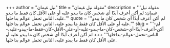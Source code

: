 +++
author = "نيل غيمان"
title = "مقولة نيل غيمان"
description = '''مقولة نيل غيمان: لم أكن أعرف أبدًا أي شخص كان ما يبدو عليه أو على الأقل كان فقط ما يبدو عليه، الناس تحمل عوالم بداخلها.'''
quote = '''لم أكن أعرف أبدًا أي شخص كان ما يبدو عليه أو على الأقل كان فقط ما يبدو عليه، الناس تحمل عوالم بداخلها.'''
slug = '''لم-أكن-أعرف-أبدًا-أي-شخص-كان-ما-يبدو-عليه-أو-على-الأقل-كان-فقط-ما-يبدو-عليه،-الناس-تحمل-عوالم-بداخلها'''
+++
لم أكن أعرف أبدًا أي شخص كان ما يبدو عليه أو على الأقل كان فقط ما يبدو عليه، الناس تحمل عوالم بداخلها.
